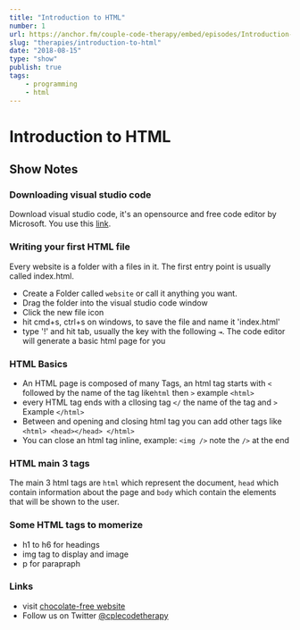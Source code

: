```yaml
---
title: "Introduction to HTML"
number: 1
url: https://anchor.fm/couple-code-therapy/embed/episodes/Introduction-to-HTML-e216gd
slug: "therapies/introduction-to-html"
date: "2018-08-15"
type: "show"
publish: true
tags:
    - programming
    - html
---
```


# Introduction to HTML

## Show Notes

### Downloading visual studio code

Download visual studio code, it's an opensource and free code editor by Microsoft. You use this [link](https://code.visualstudio.com/).

### Writing your first HTML file

Every website is a folder with a files in it. The first entry point is usually called index.html.

- Create a Folder called `website` or call it anything you want.
- Drag the folder into the visual studio code window
- Click the new file icon 
- hit cmd+s, ctrl+s on windows, to save the file and name it 'index.html'
- type '!' and hit tab, usually the key with the following `⇥`. The code editor will generate a basic html page for you

### HTML Basics

- An HTML page is composed of many Tags, an html tag starts with `<` followed by the name of the tag like`html` then `>` example `<html>`
- every HTML tag ends with a cllosing tag `</` the name of the tag and `>` Example `</html>`
- Between and opening and closing html tag you can add other tags like `<html> <head></head> </html>`
- You can close an html tag inline, example: `<img />` note the `/>` at the end

### HTML main 3 tags

The main 3 html tags are `html` which represent the document, `head` which contain information about the page and `body` which contain the elements that will be shown to the user.

### Some HTML tags to momerize

- h1 to h6 for headings
- img tag to display and image
- p for parapraph

### Links
 
- visit [chocolate-free website](https://chocolate-free.com)
- Follow us on Twitter [@cplecodetherapy](https://twitter.com/cplecodetherapy)
